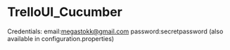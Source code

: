 # TrelloUI_Cucumber

Credentials:
email:megastokk@gmail.com
password:secretpassword
(also available in configuration.properties)

